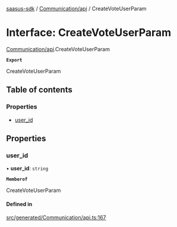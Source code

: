 [saasus-sdk](../README.md) / [Communication/api](../modules/Communication_api.md) / CreateVoteUserParam

# Interface: CreateVoteUserParam

[Communication/api](../modules/Communication_api.md).CreateVoteUserParam

**`Export`**

CreateVoteUserParam

## Table of contents

### Properties

- [user\_id](Communication_api.CreateVoteUserParam.md#user_id)

## Properties

### user\_id

• **user\_id**: `string`

**`Memberof`**

CreateVoteUserParam

#### Defined in

[src/generated/Communication/api.ts:167](https://github.com/saasus-platform/saasus-sdk-javascript/blob/55abc15/src/generated/Communication/api.ts#L167)
